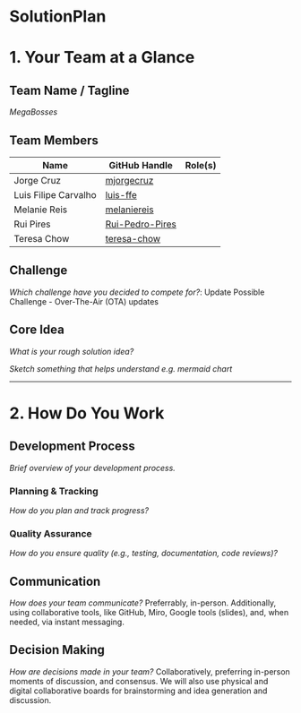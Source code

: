 # SolutionPlan

# 1. Your Team at a Glance

## Team Name / Tagline  
*MegaBosses*

## Team Members  
| Name | GitHub Handle | Role(s) |
|-------|---------------|---------|
| Jorge Cruz |[mjorgecruz](https://github.com/mjorgecruz) |          |
| Luis Filipe Carvalho | [luis-ffe](https://github.com/luis-ffe) |         |
| Melanie Reis | [melaniereis](https://github.com/melaniereis) |         |
| Rui Pires | [Rui-Pedro-Pires](https://github.com/Rui-Pedro-Pires) |         |
| Teresa Chow | [teresa-chow](https://github.com/teresa-chow) |         |

## Challenge  
*Which challenge have you decided to compete for?*: Update Possible Challenge - Over-The-Air (OTA) updates

## Core Idea  
*What is your rough solution idea?*

*Sketch something that helps understand e.g. mermaid chart*

---

# 2. How Do You Work

## Development Process  
*Brief overview of your development process.*

### Planning & Tracking  
*How do you plan and track progress?*

### Quality Assurance  
*How do you ensure quality (e.g., testing, documentation, code reviews)?*

## Communication  
*How does your team communicate?*
Preferrably, in-person. Additionally, using collaborative tools, like GitHub, Miro, Google tools (slides), and, when needed, via instant messaging.

## Decision Making  
*How are decisions made in your team?*
Collaboratively, preferring in-person moments of discussion, and consensus. We will also use physical and digital collaborative boards for brainstorming and idea generation and discussion.
